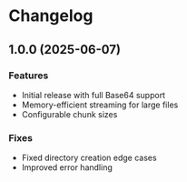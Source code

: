 # Changelog

## 1.0.0 (2025-06-07)

### Features
- Initial release with full Base64 support
- Memory-efficient streaming for large files
- Configurable chunk sizes

### Fixes
- Fixed directory creation edge cases
- Improved error handling